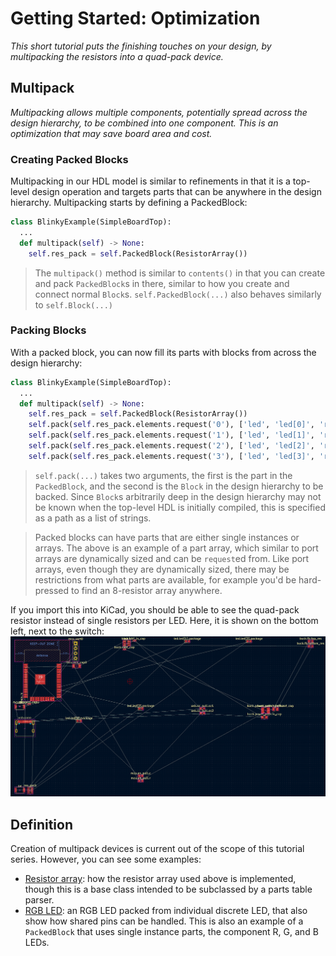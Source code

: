 # Getting Started: Optimization
_This short tutorial puts the finishing touches on your design, by multipacking the resistors into a quad-pack device._


## Multipack
_Multipacking allows multiple components, potentially spread across the design hierarchy, to be combined into one component._
_This is an optimization that may save board area and cost._

### Creating Packed Blocks
Multipacking in our HDL model is similar to refinements in that it is a top-level design operation and targets parts that can be anywhere in the design hierarchy.
Multipacking starts by defining a PackedBlock:

```python
class BlinkyExample(SimpleBoardTop):
  ...
  def multipack(self) -> None:
    self.res_pack = self.PackedBlock(ResistorArray())
```

> The `multipack()` method is similar to `contents()` in that you can create and pack `PackedBlock`s in there, similar to how you create and connect normal `Block`s.
> `self.PackedBlock(...)` also behaves similarly to `self.Block(...)`

### Packing Blocks
With a packed block, you can now fill its parts with blocks from across the design hierarchy:

```python
class BlinkyExample(SimpleBoardTop):
  ...
  def multipack(self) -> None:
    self.res_pack = self.PackedBlock(ResistorArray())
    self.pack(self.res_pack.elements.request('0'), ['led', 'led[0]', 'res'])
    self.pack(self.res_pack.elements.request('1'), ['led', 'led[1]', 'res'])
    self.pack(self.res_pack.elements.request('2'), ['led', 'led[2]', 'res'])
    self.pack(self.res_pack.elements.request('3'), ['led', 'led[3]', 'res'])
```

> `self.pack(...)` takes two arguments, the first is the part in the `PackedBlock`, and the second is the `Block` in the design hierarchy to be backed.
> Since `Block`s arbitrarily deep in the design hierarchy may not be known when the top-level HDL is initially compiled, this is specified as a path as a list of strings.

> Packed blocks can have parts that are either single instances or arrays.
> The above is an example of a part array, which similar to port arrays are dynamically sized and can be `request`ed from.
> Like port arrays, even though they are dynamically sized, there may be restrictions from what parts are available, for example you'd be hard-pressed to find an 8-resistor array anywhere.

If you import this into KiCad, you should be able to see the quad-pack resistor instead of single resistors per LED.
Here, it is shown on the bottom left, next to the switch:  
![Packed layout with default placement](docs/packed_kicad.png)


## Definition

Creation of multipack devices is current out of the scope of this tutorial series.
However, you can see some examples:
- [Resistor array](electronics_abstract_parts/AbstractResistorArray.py): how the resistor array used above is implemented, though this is a base class intended to be subclassed by a parts table parser.
- [RGB LED](electronics_abstract_parts/AbstractLed.py): an RGB LED packed from individual discrete LED, that also show how shared pins can be handled.
  This is also an example of a `PackedBlock` that uses single instance parts, the component R, G, and B LEDs.
